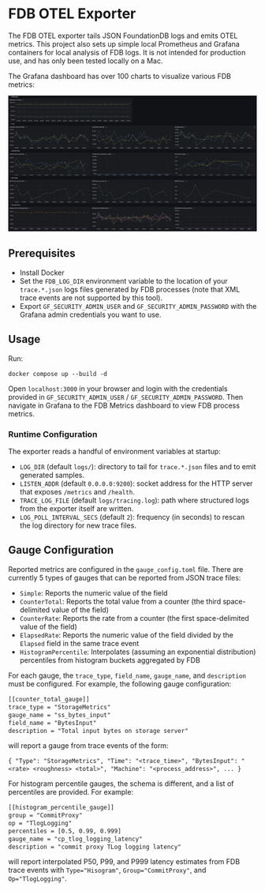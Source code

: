 # FDB OTEL Exporter

The FDB OTEL exporter tails JSON FoundationDB logs and emits OTEL metrics. This project also sets up simple local Prometheus and Grafana containers for local analysis of FDB logs. It is not intended for production use, and has only been tested locally on a Mac.

The Grafana dashboard has over 100 charts to visualize various FDB metrics:

![Example Dashboard](./GrafanaImage.png)

## Prerequisites

- Install Docker
- Set the `FDB_LOG_DIR` environment variable to the location of your `trace.*.json` logs files generated by FDB processes (note that XML trace events are not supported by this tool).
- Export `GF_SECURITY_ADMIN_USER` and `GF_SECURITY_ADMIN_PASSWORD` with the Grafana admin credentials you want to use.

## Usage

Run:

```
docker compose up --build -d
```

Open `localhost:3000` in your browser and login with the credentials provided in `GF_SECURITY_ADMIN_USER` / `GF_SECURITY_ADMIN_PASSWORD`. Then navigate in Grafana to the FDB Metrics dashboard to view FDB process metrics.

### Runtime Configuration

The exporter reads a handful of environment variables at startup:

- `LOG_DIR` (default `logs/`): directory to tail for `trace.*.json` files and to emit generated samples.
- `LISTEN_ADDR` (default `0.0.0.0:9200`): socket address for the HTTP server that exposes `/metrics` and `/health`.
- `TRACE_LOG_FILE` (default `logs/tracing.log`): path where structured logs from the exporter itself are written.
- `LOG_POLL_INTERVAL_SECS` (default `2`): frequency (in seconds) to rescan the log directory for new trace files.

## Gauge Configuration

Reported metrics are configured in the `gauge_config.toml` file. There are currently 5 types of gauges that can be reported from JSON trace files:

- `Simple`: Reports the numeric value of the field
- `CounterTotal`: Reports the total value from a counter (the third space-delimited value of the field)
- `CounterRate`: Reports the rate from a counter (the first space-delimited value of the field)
- `ElapsedRate`: Reports the numeric value of the field divided by the `Elapsed` field in the same trace event
- `HistogramPercentile`: Interpolates (assuming an exponential distribution) percentiles from histogram buckets aggregated by FDB

For each gauge, the `trace_type`, `field_name`, `gauge_name`, and `description` must be configured. For example, the following gauge configuration:

```
[[counter_total_gauge]]
trace_type = "StorageMetrics"
gauge_name = "ss_bytes_input"
field_name = "BytesInput"
description = "Total input bytes on storage server"
```

will report a gauge from trace events of the form:
```
{ "Type": "StorageMetrics", "Time": "<trace_time>", "BytesInput": "<rate> <roughness> <total>", "Machine": "<process_address>", ... }
```

For histogram percentile gauges, the schema is different, and a list of percentiles are provided. For example:

```
[[histogram_percentile_gauge]]
group = "CommitProxy"
op = "TlogLogging"
percentiles = [0.5, 0.99, 0.999]
gauge_name = "cp_tlog_logging_latency"
description = "commit proxy TLog logging latency"
```

will report interpolated P50, P99, and P999 latency estimates from FDB trace events with `Type="Hisogram"`, `Group="CommitProxy"`, and `Op="TlogLogging"`.
